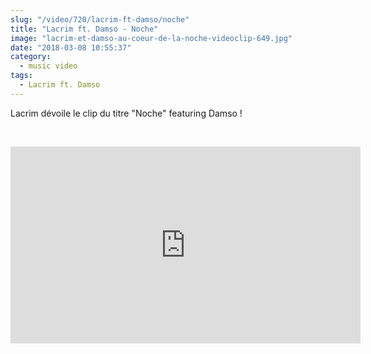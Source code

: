 ```yaml
--- 
slug: "/video/720/lacrim-ft-damso/noche"
title: "Lacrim ft. Damso - Noche"
image: "lacrim-et-damso-au-coeur-de-la-noche-videoclip-649.jpg"
date: "2018-03-08 10:55:37"
category:
  - music video
tags:
  - Lacrim ft. Damso
---
```

<p>Lacrim dévoile le clip du titre "Noche" featuring Damso !</p><br/><p><iframe width="560" height="315" src="https://www.youtube.com/embed/RhPSc48drV4" frameborder="0" allow="autoplay; encrypted-media" allowfullscreen></iframe></p>